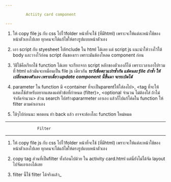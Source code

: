 ```yaml
---

         Actiity card component

---
```


1. ให้ copy file js กับ css ไปไว้folder หน้าที่จะใช้ (ที่มีhtml) เพราะจะให้แต่ละหน้าใช้ของหน้าตัวเองไปเลย ทุกคนจะได้แก้ไขให้ตรงรูปแบบหน้าตัวเอง

2. เอา script กับ styesheet ไปinclude ใน html ได้เลย แต่ script js แนะนำให้วางไว้ใต้ body และวางไว้ก่อน script อันของเรา เพราะมันต้องโหลด component ก่อน

3. วิธีใช้คือเรียกใช้ function ได้เลย จะเรียกจาก script หลักของตัวเองก็ได้ เพราะเวลาเอาไปรวมที่ html แล้วมันจะเหมือนเป็น file js เดียวกัน ***ระวังชื่อตะวแปรซ้ำกัน แม้คนละ file ถ้าซ้ำ ให้เปลี่ยนของตัวเอง เพราะเดี๋ยว update component นี้ขึ้นมา จะระเบิดได้***

4. parameter ใน function มี <container ที่จะเป็นparentให้ใส่ลงไป>, <tag ที่จะให้แสดงใช้สำหรับอยากแสดงแค่หัวข้อที่กำหนด (filter)>, <optional จำนวน ไม่ต้องใส่ ถ้าไม่จำกัดจำนวน> ส่วน search ไปสร้างpararmeter เอาเอง แล้วก็ไปแก้โค้ดใน function ให้ filter ตามคำเอาเอง

5. ใช้ๆไปก่อนนะ พอตอน ทำ back แล้ว อาจจะต้องโละ function ใหม่หมด

---

                  Filter

---

1. ให้ copy file js กับ css ไปไว้folder หน้าที่จะใช้ (ที่มีhtml) เพราะจะให้แต่ละหน้าใช้ของหน้าตัวเองไปเลย ทุกคนจะได้แก้ไขให้ตรงรูปแบบหน้าตัวเอง

2. copy tag ส่วนที่เป็นfilter ทั้งก้อนไปด้วย ใน activity card.html แต่นี่ยังไม่ได้จัด layout ไปจัดเอาเองได้เลย

3. filter นี้ใช้ filter ได้จริงแล้ว\_

